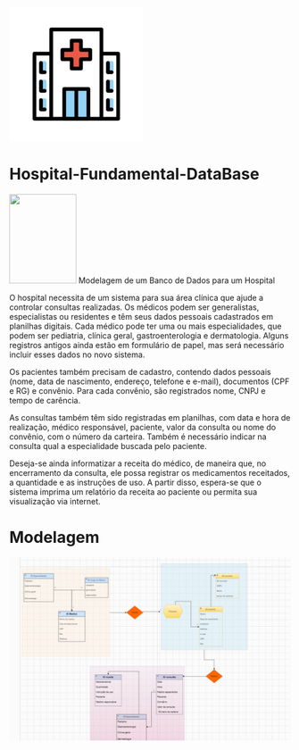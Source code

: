 
<img src = "https://github.com/DevGuiMuniz/Hospital-Fundamental-DataBase/blob/main/hospital.png" > <h1> Hospital-Fundamental-DataBase</h1>

<img height="160" width="120" src = "https://github.com/DevGuiMuniz/Hospital-Muniz-e-seus-dados/blob/main/mysql-original-wordmark.svg" >
Modelagem de um Banco de Dados para um Hospital


O hospital necessita de um sistema para sua área clínica que ajude a controlar consultas realizadas. Os médicos podem ser generalistas, especialistas ou residentes e têm seus dados pessoais cadastrados em planilhas digitais. Cada médico pode ter uma ou mais especialidades, que podem ser pediatria, clínica geral, gastroenterologia e dermatologia. Alguns registros antigos ainda estão em formulário de papel, mas será necessário incluir esses dados no novo sistema.

Os pacientes também precisam de cadastro, contendo dados pessoais (nome, data de nascimento, endereço, telefone e e-mail), documentos (CPF e RG) e convênio. Para cada convênio, são registrados nome, CNPJ e tempo de carência.

As consultas também têm sido registradas em planilhas, com data e hora de realização, médico responsável, paciente, valor da consulta ou nome do convênio, com o número da carteira. Também é necessário indicar na consulta qual a especialidade buscada pelo paciente.

Deseja-se ainda informatizar a receita do médico, de maneira que, no encerramento da consulta, ele possa registrar os medicamentos receitados, a quantidade e as instruções de uso. A partir disso, espera-se que o sistema imprima um relatório da receita ao paciente ou permita sua visualização via internet.

<h1>Modelagem</h1>

<img src = "https://github.com/DevGuiMuniz/Hospital-Fundamental-DataBase/blob/main/Modelagem-Oficial.png">
